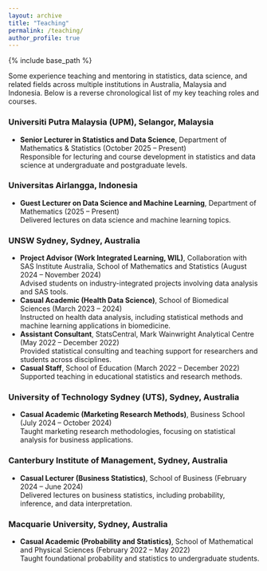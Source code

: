 ```yaml
---
layout: archive
title: "Teaching"
permalink: /teaching/
author_profile: true
---
```


{% include base_path %}

<div class="teaching-content">
  <p>Some experience teaching and mentoring in statistics, data science, and related fields across multiple institutions in Australia, Malaysia and Indonesia. Below is a reverse chronological list of my key teaching roles and courses.</p>

  <h3>Universiti Putra Malaysia (UPM), Selangor, Malaysia</h3>
  <ul>
    <li><strong>Senior Lecturer in Statistics and Data Science</strong>, Department of Mathematics & Statistics (October 2025 – Present)<br>
      Responsible for lecturing and course development in statistics and data science at undergraduate and postgraduate levels.</li>
  </ul>

  <h3>Universitas Airlangga, Indonesia</h3>
  <ul>
    <li><strong>Guest Lecturer on Data Science and Machine Learning</strong>, Department of Mathematics (2025 – Present)<br>
      Delivered lectures on data science and machine learning topics.</li>
  </ul>

  <h3>UNSW Sydney, Sydney, Australia</h3>
  <ul>
    <li><strong>Project Advisor (Work Integrated Learning, WIL)</strong>, Collaboration with SAS Institute Australia, School of Mathematics and Statistics (August 2024 – November 2024)<br>
      Advised students on industry-integrated projects involving data analysis and SAS tools.</li>
    <li><strong>Casual Academic (Health Data Science)</strong>, School of Biomedical Sciences (March 2023 – 2024)<br>
      Instructed on health data analysis, including statistical methods and machine learning applications in biomedicine.</li>
    <li><strong>Assistant Consultant</strong>, StatsCentral, Mark Wainwright Analytical Centre (May 2022 – December 2022)<br>
      Provided statistical consulting and teaching support for researchers and students across disciplines.</li>
    <li><strong>Casual Staff</strong>, School of Education (March 2022 – December 2022)<br>
      Supported teaching in educational statistics and research methods.</li>
  </ul>

  <h3>University of Technology Sydney (UTS), Sydney, Australia</h3>
  <ul>
    <li><strong>Casual Academic (Marketing Research Methods)</strong>, Business School (July 2024 – October 2024)<br>
      Taught marketing research methodologies, focusing on statistical analysis for business applications.</li>
  </ul>

  <h3>Canterbury Institute of Management, Sydney, Australia</h3>
  <ul>
    <li><strong>Casual Lecturer (Business Statistics)</strong>, School of Business (February 2024 – June 2024)<br>
      Delivered lectures on business statistics, including probability, inference, and data interpretation.</li>
  </ul>

  <h3>Macquarie University, Sydney, Australia</h3>
  <ul>
    <li><strong>Casual Academic (Probability and Statistics)</strong>, School of Mathematical and Physical Sciences (February 2022 – May 2022)<br>
      Taught foundational probability and statistics to undergraduate students.</li>
  </ul>
</div>
